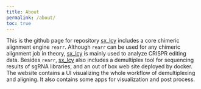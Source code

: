 ```yaml
---
title: About
permalink: /about/
toc: true
---
```


This is the github page for repository [sx_lcy][sx_lcy] includes a core chimeric alignment engine `rearr`. Although `rearr` can be used for any chimeric alignment job in theory, [sx_lcy][sx_lcy] is mainly used to analyze CRISPR editing data. Besides `rearr`, [sx_lcy][sx_lcy] also includes a demultiplex tool for sequencing results of sgRNA libraries, and an out of box web site deployed by docker. The website contains a UI visualizing the whole workflow of demultiplexing and aligning. It also contains some apps for visualization and post process.

[sx_lcy]: https://github.com/ljw20180420/sx_lcy